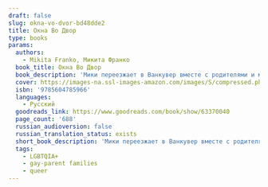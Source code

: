 ```yaml
---
draft: false
slug: okna-vo-dvor-bd48dde2
title: Окна Во Двор
type: books
params:
  authors:
    - Mikita Franko, Микита Франко
  book_title: Окна Во Двор
  book_description: 'Мики переезжает в Ванкувер вместе с родителями и младшим братом. Необычная семья легко вписывается в канадское общество, но только внешне: отношения родителей в новой стране начинают стремительно рушиться, а трагедия, которая могла бы сплотить супругов, еще больше отдаляет их друг от друга. Тем временем Мики, убежавший от старых проблем, сталкивается с новыми: насилием, страхом, непониманием и зависимостью.'
  cover: https://images-na.ssl-images-amazon.com/images/S/compressed.photo.goodreads.com/books/1672867734i/63370040.jpg
  isbn: '9785604785966'
  languages:
    - Русский
  goodreads_link: https://www.goodreads.com/book/show/63370040
  page_count: '688'
  russian_audioversion: false
  russian_translation_status: exists
  short_book_description: 'Мики переезжает в Ванкувер вместе с родителями и младшим братом. Необычная семья легко вписывается в канадское общество, но только внешне: отношения родителей в новой стране начинают стремительно...'
  tags:
    - LGBTQIA+
    - gay-parent families
    - queer
---
```


